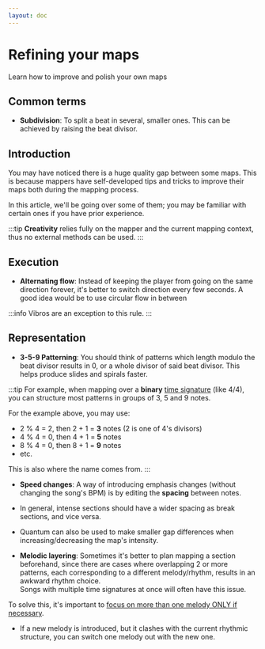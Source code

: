 ```yaml
---
layout: doc
---
```


# Refining your maps
Learn how to improve and polish your own maps 

## Common terms
- **Subdivision**: To split a beat in several, smaller ones. This can be achieved by raising the beat divisor.

## Introduction
You may have noticed there is a huge quality gap between some maps. 
This is because mappers have self-developed tips and tricks to improve their maps both during the
mapping process.  

In this article, we'll be going over some of them; you may be familiar with certain ones if you have prior experience.

:::tip
**Creativity** relies fully on the mapper and the current mapping context, thus no external methods can be used.
:::

## Execution
- **Alternating flow**: Instead of keeping the player from going on the same direction forever, it's better to 
switch direction every few seconds. A good idea would be to use circular flow in between 

:::info
Vibros are an exception to this rule.
:::



## Representation
- **3-5-9 Patterning**: You should think of patterns which length modulo the beat divisor results in 0, 
or a whole divisor of said beat divisor. This helps produce slides and spirals faster.

:::tip
For example, when mapping over a **binary** [time signature](https://en.wikipedia.org/wiki/Time_signature) (like 4/4),
you can structure most patterns in groups of 3, 5 and 9 notes.

For the example above, you may use:
- 2 % 4 = 2, then 2 + 1 = **3** notes (2 is one of 4's divisors)
- 4 % 4 = 0, then 4 + 1 = **5** notes
- 8 % 4 = 0, then 8 + 1 = **9** notes
- etc.  

This is also where the name comes from.
:::

- **Speed changes**: A way of introducing emphasis changes (without changing the song's BPM) is by editing the
**spacing** between notes.
- In general, intense sections should have a wider spacing as break sections, and vice versa.
- Quantum can also be used to make smaller gap differences when increasing/decreasing the map's intensity.

- **Melodic layering**: Sometimes it's better to plan mapping a section beforehand, since there are cases where 
overlapping 2 or more patterns, each corresponding to a different melody/rhythm, results in an awkward rhythm choice.  
Songs with multiple time signatures at once will often have this issue.  

To solve this, it's important to <u>focus on more than one melody ONLY if necessary</u>.
- If a new melody is introduced, but it clashes with the current rhythmic structure, 
you can switch one melody out with the new one.
